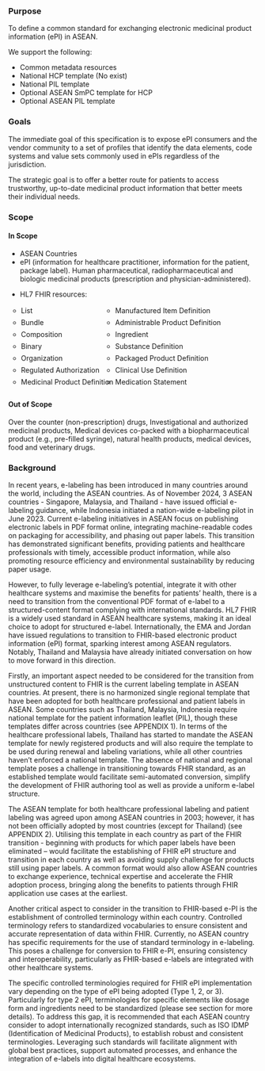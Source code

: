 ### Purpose
To define a common standard for exchanging electronic medicinal product information (ePI) in ASEAN.

We support the following:
- Common metadata resources
- National HCP template (No exist)
- National PIL template
- Optional ASEAN SmPC template for HCP
- Optional ASEAN PIL template


### Goals
The immediate goal of this specification is to expose ePI consumers and the vendor community to a set of profiles that identify the data elements, code systems and value sets commonly used in ePIs regardless of the jurisdiction.

The strategic goal is to offer a better route for patients to access trustworthy, up-to-date medicinal product information that better meets their individual needs.

### Scope

#### In Scope
- ASEAN Countries
- ePI (information for healthcare practitioner, information for the patient, package label). Human pharmaceutical, radiopharmaceutical and biologic medicinal products (prescription and physician-administered).
<head>
    <title>Two-Column Bulleted List</title>
    <style>
        .two-column-list {
            display: grid;
            grid-template-columns: 2fr 3fr;
            list-style-type: circle;
            padding: 2;
        }
        .two-column-list li {
            margin-bottom: 0.5em;
        }
    </style>
</head>
<body>
<ul>
  <li>
    <p>HL7 FHIR resources:</p>
    <ul class="two-column-list">
        <li>List</li>
        <li>Manufactured Item Definition</li>
        <li>Bundle</li>
        <li>Administrable Product Definition</li>
        <li>Composition </li>
        <li>Ingredient</li>
        <li>Binary</li>
        <li>Substance Definition</li>
        <li>Organization</li>
        <li>Packaged Product Definition</li>
        <li>Regulated Authorization</li>
        <li>Clinical Use Definition</li>
        <li>Medicinal Product Definition</li>
        <li>Medication Statement</li>
    </ul>
  </li>
</ul>

</body>

#### Out of Scope
Over the counter (non-prescription) drugs, Investigational and authorized medicinal products, Medical devices co-packed with a biopharmaceutical product (e.g., pre-filled syringe), natural health products, medical devices, food and veterinary drugs.

### Background

In recent years, e-labeling has been introduced in many countries around the world, including the ASEAN countries. As of November 2024, 3 ASEAN countries - Singapore, Malaysia, and Thailand - have issued official e-labeling guidance, while Indonesia initiated a nation-wide e-labeling pilot in June 2023. Current e-labeling initiatives in ASEAN focus on publishing electronic labels in PDF format online, integrating machine-readable codes on packaging for accessibility, and phasing out paper labels. This transition has demonstrated significant benefits, providing patients and healthcare professionals with timely, accessible product information, while also promoting resource efficiency and environmental sustainability by reducing paper usage.

However, to fully leverage e-labeling’s potential, integrate it with other healthcare systems and maximise the benefits for patients’ health, there is a need to transition from the conventional PDF format of e-label to a structured-content format complying with international standards. HL7 FHIR is a widely used standard in ASEAN healthcare systems, making it an ideal choice to adopt for structured e-label. Internationally, the EMA and Jordan have issued regulations to transition to FHIR-based electronic product information (ePI) format, sparking interest among ASEAN regulators. Notably, Thailand and Malaysia have already initiated conversation on how to move forward in this direction.

Firstly, an important aspect needed to be considered for the transition from unstructured content to FHIR is the current labeling template in ASEAN countries. At present, there is no harmonized single regional template that have been adopted for both healthcare professional and patient labels in ASEAN. Some countries such as Thailand, Malaysia, Indonesia require national template for the patient information leaflet (PIL), though these templates differ across countries (see APPENDIX 1). In terms of the healthcare professional labels, Thailand has started to mandate the ASEAN template for newly registered products and will also require the template to be used during renewal and labeling variations, while all other countries haven’t enforced a national template. The absence of national and regional template poses a challenge in transitioning towards FHIR standard, as an established template would facilitate semi-automated conversion, simplify the development of FHIR authoring tool as well as provide a uniform e-label structure.

The ASEAN template for both healthcare professional labeling and patient labeling was agreed upon among ASEAN countries in 2003; however, it has not been officially adopted by most countries (except for Thailand) (see APPENDIX 2). Utilising this template in each country as part of the FHIR transition - beginning with products for which paper labels have been eliminated – would facilitate the establishing of FHIR ePI structure and transition in each country as well as avoiding supply challenge for products still using paper labels. A common format would also allow ASEAN countries to exchange experience, technical expertise and accelerate the FHIR adoption process, bringing along the benefits to patients through FHIR application use cases at the earliest.

Another critical aspect to consider in the transition to FHIR-based e-PI is the establishment of controlled terminology within each country. Controlled terminology refers to standardized vocabularies to ensure consistent and accurate representation of data within FHIR. Currently, no ASEAN country has specific requirements for the use of standard terminology in e-labeling. This poses a challenge for conversion to FHIR e-PI, ensuring consistency and interoperability, particularly as FHIR-based e-labels are integrated with other healthcare systems.

The specific controlled terminologies required for FHIR ePI implementation vary depending on the type of ePI being adopted (Type 1, 2, or 3). Particularly for type 2 ePI, terminologies for specific elements like dosage form and ingredients need to be standardized (please see section for more details). To address this gap, it is recommended that each ASEAN country consider to adopt internationally recognized standards, such as ISO IDMP (Identification of Medicinal Products), to establish robust and consistent terminologies. Leveraging such standards will facilitate alignment with global best practices, support automated processes, and enhance the integration of e-labels into digital healthcare ecosystems.
